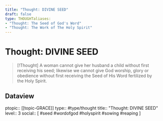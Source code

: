 ```yaml
---
title: "Thought: DIVINE SEED"
draft: false
type: THOUGHTaliases:
- "Thought: The Seed of God's Word"
- "Thought: The Work of The Holy Spirit"
---
```

# Thought: DIVINE SEED
> [!Thought]
> A woman cannot give her husband a child without first receiving his seed; likewise we cannot give God worship, glory or obedience without first receiving the Seed of His Word fertilized by the Holy Spirit.

## Dataview
ptopic:: [[topic-GRACE]]
type:: #type/thought
title:: "Thought: DIVINE SEED"
level:: 3
social:: [ #seed #wordofgod #holyspirit #sowing #reaping ]